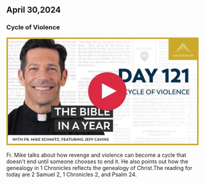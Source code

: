 ## April 30,2024

### Cycle of Violence

[![Cycle of Violence](https://raw.githubusercontent.com/linusjf/BIAY/main/April/jpgs/Day121.jpg)](https://youtu.be/myNvyi1yJlA "Cycle of Violence")

Fr. Mike talks about how revenge and violence can become a cycle that doesn't end until someone chooses to end it. He also points out how the genealogy in 1 Chronicles reflects the genealogy of Christ.The reading for today are 2 Samuel 2, 1 Chronicles 2, and Psalm 24.
